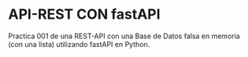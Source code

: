 # API-REST CON fastAPI

Practica 001 de una REST-API con una Base de Datos falsa en memoria (con una lista) utilizando fastAPI en Python.
